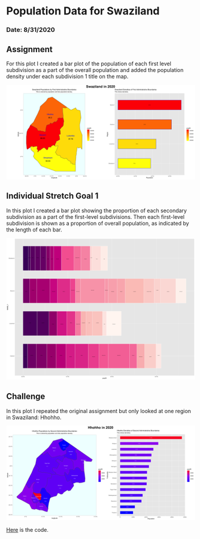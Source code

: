 # Population Data for Swaziland

### Date: 8/31/2020

## Assignment
For this plot I created a bar plot of the population of each first level subdivision as a part of the overall population and added the population density under each subdivision 1 title on the map. 

![Swaziland population and bar plot](images/swazilandWithDensity.png)

## Individual Stretch Goal 1
In this plot I created a bar plot showing the proportion of each secondary subdivision as a part of the first-level subdivisions. Then each first-level subdivision is shown as a proportion of overall population, as indicated by the length of each bar.

![Bar plot secondary subdivisions](images/swz_adm2_barplot.png)

## Challenge 
In this plot I repeated the original assignment but only looked at one region in Swaziland: Hhohho.

![Hhohho population and bar plot](images/hhohhoWithDensity.png)

[Here](barGraph.R) is the code.
